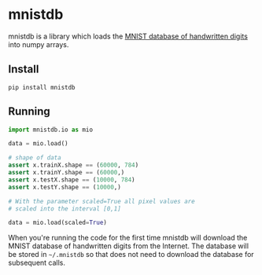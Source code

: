 # mnistdb

mnistdb is a library which loads the
[MNIST database of handwritten digits](http://yann.lecun.com/exdb/mnist/)
into numpy arrays.

## Install

    pip install mnistdb

## Running

```Python
import mnistdb.io as mio

data = mio.load()

# shape of data
assert x.trainX.shape == (60000, 784)
assert x.trainY.shape == (60000,)
assert x.testX.shape == (10000, 784)
assert x.testY.shape == (10000,)

# With the parameter scaled=True all pixel values are
# scaled into the interval [0,1]

data = mio.load(scaled=True)
```

When you're running the code for the first time mnistdb will download
the MNIST database of handwritten digits from the Internet. The database
will be stored in `~/.mnistdb` so that does not need to download the
database for subsequent calls.
